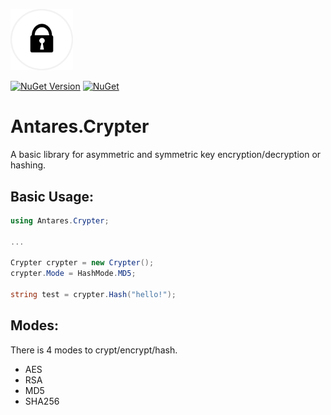 [<img src="icon.png" width="100">](https://github.com/fikret0/Antares.Crypter/)

[![NuGet Version](https://img.shields.io/nuget/v/Antares.Crypter.svg?style=flat)](https://www.nuget.org/packages/Antares.Crypter/) [![NuGet](https://img.shields.io/nuget/dt/Antares.Crypter.svg)](https://www.nuget.org/packages/Antares.Crypter)
# Antares.Crypter
 A basic library for asymmetric and symmetric key encryption/decryption or hashing.

## Basic Usage:

```cs
using Antares.Crypter;

...

Crypter crypter = new Crypter();
crypter.Mode = HashMode.MD5;

string test = crypter.Hash("hello!");
```

## Modes:

There is 4 modes to crypt/encrypt/hash.

- AES
- RSA
- MD5
- SHA256
